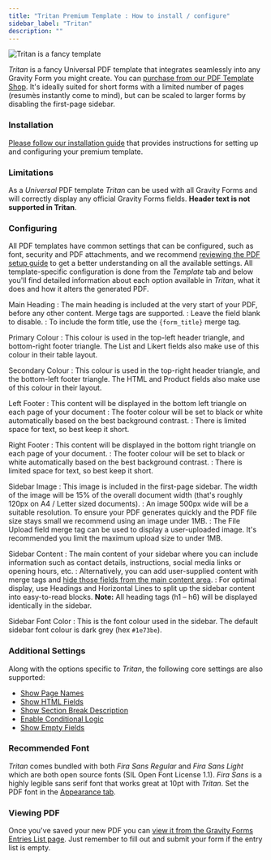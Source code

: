 ```yaml
---
title: "Tritan Premium Template : How to install / configure"
sidebar_label: "Tritan"
description: ""
---
```


![Tritan is a fancy template](https://resources.gravitypdf.com/uploads/edd/2018/02/tritan-cover-image-v2.jpg) 

*Tritan* is a fancy Universal PDF template that integrates seamlessly into any Gravity Form you might create. You can [purchase from our PDF Template Shop](https://gravitypdf.com/shop/tritan/). It's ideally suited for short forms with a limited number of pages (resumès instantly come to mind), but can be scaled to larger forms by disabling the first-page sidebar.

### Installation 

[Please follow our installation guide](shop-installing-upgrading-premium-templates.md) that provides instructions for setting up and configuring your premium template.

### Limitations 

As a *Universal* PDF template *Tritan* can be used with all Gravity Forms and will correctly display any official Gravity Forms fields. **Header text is not supported in Tritan**. 

### Configuring 

All PDF templates have common settings that can be configured, such as font, security and PDF attachments, and we recommend [reviewing the PDF setup guide](user-setup-pdf.md) to get a better understanding on all the available settings. All template-specific configuration is done from the *Template* tab and below you'll find detailed information about each option available in *Tritan*, what it does and how it alters the generated PDF.

Main Heading 
:    The main heading is included at the very start of your PDF, before any other content. Merge tags are supported.
:    Leave the field blank to disable. 
:    To include the form title, use the `{form_title}` merge tag. 

Primary Colour 
:    This colour is used in the top-left header triangle, and bottom-right footer triangle. The List and Likert fields also make use of this colour in their table layout.

Secondary Colour 
:    This colour is used in the top-right header triangle, and the bottom-left footer triangle. The HTML and Product fields also make use of this colour in their layout.

Left Footer 
:    This content will be displayed in the bottom left triangle on each page of your document
:    The footer colour will be set to black or white automatically based on the best background contrast.
:    There is limited space for text, so best keep it short.

Right Footer 
:    This content will be displayed in the bottom right triangle on each page of your document. 
:    The footer colour will be set to black or white automatically based on the best background contrast.
:    There is limited space for text, so best keep it short.

Sidebar Image 
:    This image is included in the first-page sidebar. The width of the image will be 15% of the overall document width (that's roughly 120px on A4 / Letter sized documents).
:    An image 500px wide will be a suitable resolution. To ensure your PDF generates quickly and the PDF file size stays small we recommend using an image under 1MB. 
:    The File Upload field merge tag can be used to display a user-uploaded image. It's recommended you limit the maximum upload size to under 1MB.

Sidebar Content 
:    The main content of your sidebar where you can include information such as contact details, instructions, social media links or opening hours, etc.
:    Alternatively, you can add user-supplied content with merge tags and [hide those fields from the main content area](user-hide-form-fields.md).
:    For optimal display, use Headings and Horizontal Lines to split up the sidebar content into easy-to-read blocks. **Note:** All heading tags (h1 – h6) will be displayed identically in the sidebar.

Sidebar Font Color 
:    This is the font colour used in the sidebar. The default sidebar font colour is dark grey (hex `#1e73be`).

### Additional Settings 

Along with the options specific to *Tritan*, the following core settings are also supported:

* [Show Page Names](user-setup-pdf.md#show-page-names)
* [Show HTML Fields](user-setup-pdf.md#show-html-fields)
* [Show Section Break Description](user-setup-pdf.md#show-section-break-description)
* [Enable Conditional Logic](user-setup-pdf.md#enable-conditional-logic)
* [Show Empty Fields](user-setup-pdf.md#show-empty-fields)

### Recommended Font 

*Tritan* comes bundled with both *Fira Sans Regular* and *Fira Sans Light* which are both open source fonts (SIL Open Font License 1.1). *Fira Sans* is a highly legible sans serif font that works great at 10pt with *Tritan*. Set the PDF font in the [Appearance tab](user-setup-pdf.md#appearance-tab).

### Viewing PDF 

Once you've saved your new PDF you can [view it from the Gravity Forms Entries List page](user-viewing-pdfs.md). Just remember to fill out and submit your form if the entry list is empty.

